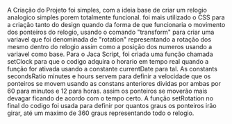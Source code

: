 A Criação do Projeto foi simples, com a ideia base de criar um relogio analogico simples porem totalmente funcional. foi mais utilizado o CSS para a criação tanto do design quando da forma de que funcionaria o movimento dos ponteiros do relogio, usando o comando "transform" para criar uma variavel que foi denominada de "rotation" representando a rotação dos mesmo dentro do relogio assim como a posição dos numeros usando a variavel como base. Para o Jaca Script, foi criada uma função chamada setClock para que o codigo adquira o horario em tempo real quando a função for ativada usando a constante currentDate para tal. As constants secondsRatio minutes e hours servem para definir a velocidade que os ponteiros se movem usando as constans anteriores dividas por ambas por 60 para minutos e 12 para horas. assim os ponteiros se moverão mais devagar ficando de acordo com o tempo certo.
A função setRotation no final do codigo foi usada para definir por quantos graus os ponteiros irão girar, até um maximo de 360 graus representando todo o relogio.
